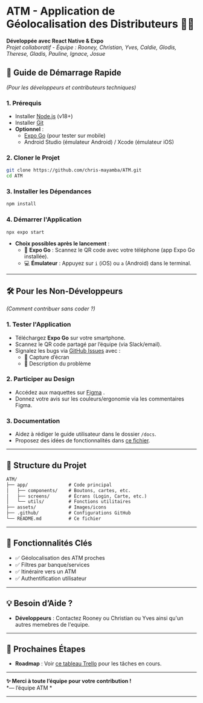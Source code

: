 # **ATM - Application de Géolocalisation des Distributeurs  🏧📍**  

**Développée avec React Native & Expo**  
*Projet collaboratif - Équipe : Rooney, Christian, Yves, Caldie, Glodis, Therese, Gladis, Pauline, Ignace, Josue*  


## **📌 Guide de Démarrage Rapide**  
*(Pour les développeurs et contributeurs techniques)*  

### **1. Prérequis**  
- Installer [Node.js](https://nodejs.org/) (v18+)  
- Installer [Git](https://git-scm.com/)  
- **Optionnel** :  
  - [Expo Go](https://expo.dev/client) (pour tester sur mobile)  
  - Android Studio (émulateur Android) / Xcode (émulateur iOS)  

### **2. Cloner le Projet**  
```bash
git clone https://github.com/chris-mayamba/ATM.git
cd ATM
```

### **3. Installer les Dépendances**  
```bash
npm install
```

### **4. Démarrer l'Application**  
```bash
npx expo start
```  
- **Choix possibles après le lancement** :  
  - 📱 **Expo Go** : Scannez le QR code avec votre téléphone (app Expo Go installée).  
  - 💻 **Émulateur** : Appuyez sur `i` (iOS) ou `a` (Android) dans le terminal.  

---

## **🛠 Pour les Non-Développeurs**  
*(Comment contribuer sans coder ?)*  

### **1. Tester l'Application**  
- Téléchargez **Expo Go** sur votre smartphone.  
- Scannez le QR code partagé par l’équipe (via Slack/email).  
- Signalez les bugs via [GitHub Issues](https://github.com/votre-repo/atm-finder/issues) avec :  
  - 📸 Capture d’écran  
  - 📝 Description du problème  

### **2. Participer au Design**  
- Accédez aux maquettes sur [Figma](lien-figma) .  
- Donnez votre avis sur les couleurs/ergonomie via les commentaires Figma.  

### **3. Documentation**  
- Aidez à rédiger le guide utilisateur dans le dossier `/docs`.  
- Proposez des idées de fonctionnalités dans [ce fichier](lien-google-doc).  

---

## **📂 Structure du Projet**  
```markdown
ATM/
├── app/               # Code principal
│   ├── components/    # Boutons, cartes, etc.
│   ├── screens/       # Écrans (Login, Carte, etc.)
│   └── utils/         # Fonctions utilitaires
├── assets/            # Images/icons
├── .github/           # Configurations GitHub
└── README.md          # Ce fichier
```

---

## **🚀 Fonctionnalités Clés**  
- ✅ Géolocalisation des ATM proches  
- ✅ Filtres par banque/services  
- ✅ Itinéraire vers un ATM  
- ✅ Authentification utilisateur  

---

## **💡 Besoin d’Aide ?**  
- **Développeurs** : Contactez Rooney ou Christian ou Yves ainsi qu'un autres memebres de l'equipe.  

---

## **📅 Prochaines Étapes**  
- **Roadmap** : Voir [ce tableau Trello](lien-trello) pour les tâches en cours.  

---

**✨ Merci à toute l’équipe pour votre contribution !**  
*—  l’équipe ATM *  

--- 
